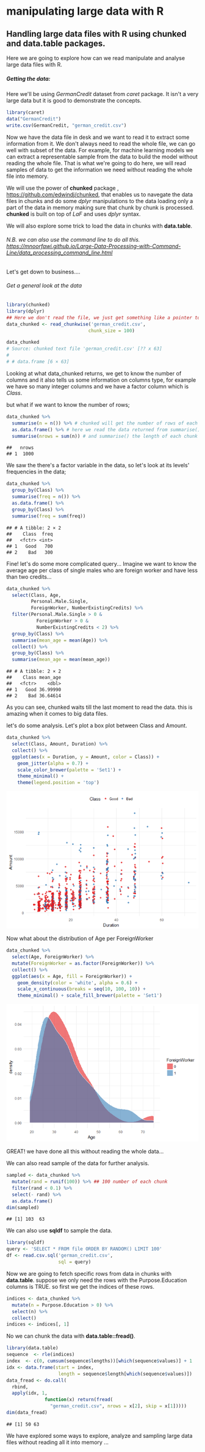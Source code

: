manipulating large data with R
================

Handling large data files with R using **chunked** and **data.table** packages.
-------------------------------------------------------------------------------

Here we are going to explore how can we read manipulate and analyse large data files with R.

##### Getting the data:

Here we'll be using *GermanCredit* dataset from *caret* package. It isn't a very large data but it is good to demonstrate the concepts.

``` r
library(caret)
data("GermanCredit")
write.csv(GermanCredit, "german_credit.csv")
```

Now we have the data file in desk and we want to read it to extract some information from it. We don't always need to read the whole file, we can go well with subset of the data. For example, for machine learning models we can extract a representable sample from the data to build the model without reading the whole file. That is what we're going to do here, we will read samples of data to get the information we need without reading the whole file into memory.

We will use the power of **chunked** package , <https://github.com/edwindj/chunked>, that enables us to navegate the data files in chunks and do some *dplyr* manipulations to the data loading only a part of the data in memory making sure that chunk by chunk is processed. **chunked** is built on top of *LaF* and uses *dplyr* syntax.

We will also explore some trick to load the data in chunks with **data.table**.

###### N.B. we can also use the command line to do all this. <https://mnoorfawi.github.io/Large-Data-Processing-with-Command-Line/data_processing_command_line.html>

Let's get down to business....

###### Get a general look at the data

``` r
library(chunked)
library(dplyr)
## Here we don't read the file, we just get something like a pointer to it.
data_chunked <- read_chunkwise('german_credit.csv', 
                              chunk_size = 100)
```

``` r
data_chunked
# Source: chunked text file 'german_credit.csv' [?? x 63]
# 
# # data.frame [6 × 63]
```

Looking at what data\_chunked returns, we get to know the number of columns and it also tells us some information on columns type, for example we have so many integer columns and we have a factor column which is *Class*.

but what if we want to know the number of rows;

``` r
data_chunked %>% 
  summarise(n = n()) %>% # chunked will get the number of rows of each chunk
  as.data.frame() %>% # here we read the data returned from summarise()
  summarise(nrows = sum(n)) # and summarise() the length of each chunk
```

    ##   nrows
    ## 1  1000

We saw the there's a factor variable in the data, so let's look at its levels' frequencies in the data;

``` r
data_chunked %>%
  group_by(Class) %>%
  summarise(freq = n()) %>%
  as.data.frame() %>%
  group_by(Class) %>%
  summarise(freq = sum(freq))
```

    ## # A tibble: 2 × 2
    ##    Class  freq
    ##   <fctr> <int>
    ## 1   Good   700
    ## 2    Bad   300

Fine! let's do some more complicated query... Imagine we want to know the average age per class of single males who are foreign worker and have less than two credits...

``` r
data_chunked %>%
  select(Class, Age, 
         Personal.Male.Single, 
         ForeignWorker, NumberExistingCredits) %>%
  filter(Personal.Male.Single > 0 & 
           ForeignWorker > 0 & 
           NumberExistingCredits < 2) %>%
  group_by(Class) %>%
  summarise(mean_age = mean(Age)) %>%
  collect() %>% 
  group_by(Class) %>%
  summarise(mean_age = mean(mean_age))
```

    ## # A tibble: 2 × 2
    ##    Class mean_age
    ##   <fctr>    <dbl>
    ## 1   Good 36.99990
    ## 2    Bad 36.64614

As you can see, chunked waits till the last moment to read the data. this is amazing when it comes to big data files.

let's do some analysis. Let's plot a box plot between Class and Amount.

``` r
data_chunked %>% 
  select(Class, Amount, Duration) %>%
  collect() %>%
  ggplot(aes(x = Duration, y = Amount, color = Class)) +
    geom_jitter(alpha = 0.7) + 
    scale_color_brewer(palette = 'Set1') +
    theme_minimal() + 
    theme(legend.position = 'top')
```

![](chunked_files/figure-markdown_github/box-1.png)

Now what about the distribution of Age per ForeignWorker

``` r
data_chunked %>% 
  select(Age, ForeignWorker) %>%
  mutate(ForeignWorker = as.factor(ForeignWorker)) %>%
  collect() %>%
  ggplot(aes(x = Age, fill = ForeignWorker)) +
    geom_density(color = 'white', alpha = 0.6) +
    scale_x_continuous(breaks = seq(10, 100, 10)) +
    theme_minimal() + scale_fill_brewer(palette = 'Set1')
```

![](chunked_files/figure-markdown_github/density-1.png)

GREAT! we have done all this without reading the whole data...

We can also read sample of the data for further analysis.

``` r
sampled <- data_chunked %>%
  mutate(rand = runif(100)) %>% ## 100 number of each chunk
  filter(rand < 0.1) %>%
  select(- rand) %>%
  as.data.frame()
dim(sampled)
```

    ## [1] 103  63

We can also use **sqldf** to sample the data.

``` r
library(sqldf)
query <- 'SELECT * FROM file ORDER BY RANDOM() LIMIT 100'
df <- read.csv.sql('german_credit.csv', 
                   sql = query)
```

Now we are going to fetch specific rows from data in chunks with **data.table**. suppose we only need the rows with the Purpose.Education columns is TRUE. so first we get the indices of these rows.

``` r
indices <- data_chunked %>% 
  mutate(n = Purpose.Education > 0) %>%
  select(n) %>% 
  collect()
indices <- indices[, 1]
```

No we can chunk the data with **data.table::fread()**.

``` r
library(data.table)
sequence  <- rle(indices)
index  <- c(0, cumsum(sequence$lengths))[which(sequence$values)] + 1
idx <- data.frame(start = index, 
                   length = sequence$length[which(sequence$values)])
data_fread <- do.call(
  rbind,
  apply(idx, 1, 
              function(x) return(fread(
                "german_credit.csv", nrows = x[2], skip = x[1]))))
dim(data_fread)
```

    ## [1] 50 63

We have explored some ways to explore, analyze and sampling large data files without reading all it into memory ...
